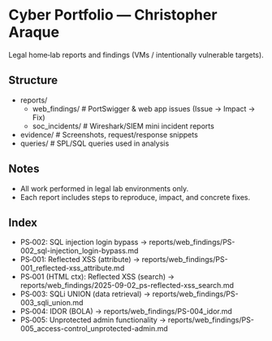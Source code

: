 
# Cyber Portfolio — Christopher Araque
Legal home‑lab reports and findings (VMs / intentionally vulnerable targets).

## Structure
- reports/
  - web_findings/    # PortSwigger & web app issues (Issue → Impact → Fix)
  - soc_incidents/   # Wireshark/SIEM mini incident reports
- evidence/          # Screenshots, request/response snippets
- queries/           # SPL/SQL queries used in analysis

## Notes
- All work performed in legal lab environments only.
- Each report includes steps to reproduce, impact, and concrete fixes.

## Index
- PS‑002: SQL injection login bypass → reports/web_findings/PS-002_sql-injection_login-bypass.md
- PS‑001: Reflected XSS (attribute) → reports/web_findings/PS-001_reflected-xss_attribute.md
- PS‑001 (HTML ctx): Reflected XSS (search) → reports/web_findings/2025-09-02_ps-reflected-xss_search.md
- PS‑003: SQLi UNION (data retrieval) → reports/web_findings/PS-003_sqli_union.md
- PS‑004: IDOR (BOLA) → reports/web_findings/PS-004_idor.md
- PS‑005: Unprotected admin functionality → reports/web_findings/PS-005_access-control_unprotected-admin.md
